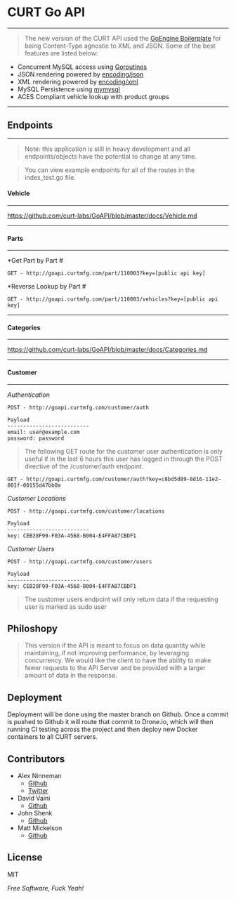 
CURT Go API
=========
---------

> The new version of the CURT API used the [GoEngine Boilerplate](http://github.com/ninnemana/goengine-boilerplate)
for being Content-Type agnostic to XML and JSON. Some of the best features are listed below:

  - Concurrent MySQL access using [Goroutines](http://golang.org/doc/effective_go.html#concurrency)
  - JSON rendering powered by [encoding/json](http://golang.org/pkg/encoding/json/)
  - XML rendering powered by [encoding/xml](http://golang.org/pkg/encoding/xml/)
  - MySQL Persistence using [mymysql](https://github.com/ziutek/mymysql)
  - ACES Compliant vehicle lookup with product groups


--------
Endpoints
---------
---------

> Note: this application is still in heavy development and all endpoints/objects have the potential to change at any time.

> You can view example endpoints for all of the routes in the index_test.go file.

#### Vehicle

---

https://github.com/curt-labs/GoAPI/blob/master/docs/Vehicle.md

---
#### Parts

---

*Get Part by Part #

    GET - http://goapi.curtmfg.com/part/110003?key=[public api key]

*Reverse Lookup by Part #

    GET - http://goapi.curtmfg.com/part/110003/vehicles?key=[public api key]

----

#### Categories

---

https://github.com/curt-labs/GoAPI/blob/master/docs/Categories.md

----

#### Customer

---

*Authentication*

    POST - http://goapi.curtmfg.com/customer/auth

    Payload
    --------------------------
    email: user@example.com
    password: password

> The following GET route for the customer user authentication is only useful if in the last 6 hours this user has logged in through the POST directive of the /customer/auth endpoint.

    GET - http://goapi.curtmfg.com/customer/auth?key=c8bd5d89-8d16-11e2-801f-00155d47bb0a

*Customer Locations*

    POST - http://goapi.curtmfg.com/customer/locations

    Payload
    --------------------------
    key: CEB28F99-F03A-4568-B004-E4FFA87CBDF1

*Customer Users*

    POST - http://goapi.curtmfg.com/customer/users

    Payload
    --------------------------
    key: CEB28F99-F03A-4568-B004-E4FFA87CBDF1

> The customer users endpoint will only return data if the requesting user is marked as sudo user

Philoshopy
-

> This version if the API is meant to focus on data quantity while maintaining, if not improving performance, by leveraging concurrency. We would like the client to have the ability to make fewer requests to the API Server and be provided with a larger amount of data in the response.

Deployment
-

Deployment will be done using the master branch on Github. Once a commit is pushed to Github
it will route that commit to Drone.io, which will then running CI testing across
the project and then deploy new Docker containers to all CURT servers.

Contributors
-
* Alex Ninneman
    * [Github](http://github.com/ninnemana)
    * [Twitter](https://twitter.com/ninnemana)
* David Vaini
    * [Github](https://github.com/DavidVaini)
* John Shenk
    * [Github](https://github.com/stinkyfingers)
* Matt Mickelson
    * [Github](https://github.com/mickelsonm)

License
-

MIT

*Free Software, Fuck Yeah!*

